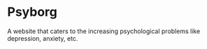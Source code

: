 # Psyborg
A website that caters to the increasing psychological problems like depression, anxiety, etc.
